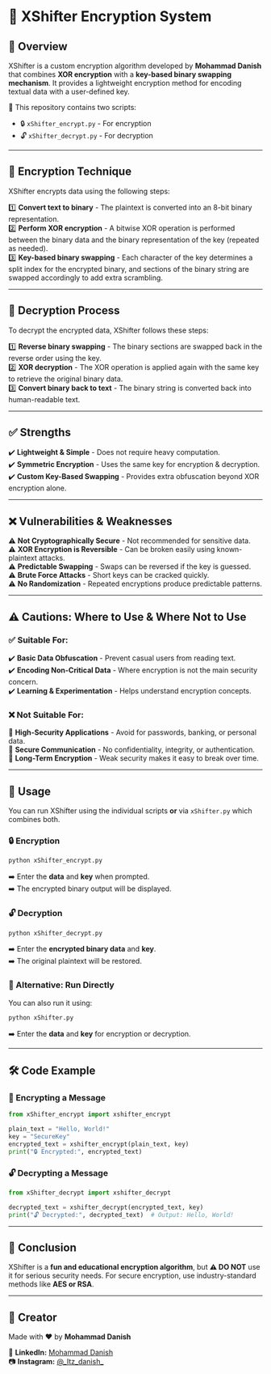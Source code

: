 

# 🔐 XShifter Encryption System  

## 📌 Overview  
XShifter is a custom encryption algorithm developed by **Mohammad Danish** that combines **XOR encryption** with a **key-based binary swapping mechanism**. It provides a lightweight encryption method for encoding textual data with a user-defined key.  

🔹 This repository contains two scripts:  
- 🔒 `xShifter_encrypt.py` - For encryption  
- 🔓 `xShifter_decrypt.py` - For decryption  

---

## 🔢 Encryption Technique  
XShifter encrypts data using the following steps:  

1️⃣ **Convert text to binary** - The plaintext is converted into an 8-bit binary representation.  
2️⃣ **Perform XOR encryption** - A bitwise XOR operation is performed between the binary data and the binary representation of the key (repeated as needed).  
3️⃣ **Key-based binary swapping** - Each character of the key determines a split index for the encrypted binary, and sections of the binary string are swapped accordingly to add extra scrambling.  

---

## 🔄 Decryption Process  
To decrypt the encrypted data, XShifter follows these steps:  

1️⃣ **Reverse binary swapping** - The binary sections are swapped back in the reverse order using the key.  
2️⃣ **XOR decryption** - The XOR operation is applied again with the same key to retrieve the original binary data.  
3️⃣ **Convert binary back to text** - The binary string is converted back into human-readable text.  

---

## ✅ Strengths  
✔️ **Lightweight & Simple** - Does not require heavy computation.  
✔️ **Symmetric Encryption** - Uses the same key for encryption & decryption.  
✔️ **Custom Key-Based Swapping** - Provides extra obfuscation beyond XOR encryption alone.  

---

## ❌ Vulnerabilities & Weaknesses  
⚠️ **Not Cryptographically Secure** - Not recommended for sensitive data.  
⚠️ **XOR Encryption is Reversible** - Can be broken easily using known-plaintext attacks.  
⚠️ **Predictable Swapping** - Swaps can be reversed if the key is guessed.  
⚠️ **Brute Force Attacks** - Short keys can be cracked quickly.  
⚠️ **No Randomization** - Repeated encryptions produce predictable patterns.  

---

## ⚠️ Cautions: Where to Use & Where Not to Use  

### ✅ Suitable For:  
✔️ **Basic Data Obfuscation** - Prevent casual users from reading text.  
✔️ **Encoding Non-Critical Data** - Where encryption is not the main security concern.  
✔️ **Learning & Experimentation** - Helps understand encryption concepts.  

### ❌ Not Suitable For:  
🚫 **High-Security Applications** - Avoid for passwords, banking, or personal data.  
🚫 **Secure Communication** - No confidentiality, integrity, or authentication.  
🚫 **Long-Term Encryption** - Weak security makes it easy to break over time.  

---

## 🚀 Usage  
You can run XShifter using the individual scripts **or** via `xShifter.py` which combines both.  

### 🔒 Encryption  
```bash
python xShifter_encrypt.py
```
➡️ Enter the **data** and **key** when prompted.  
➡️ The encrypted binary output will be displayed.  

### 🔓 Decryption  
```bash
python xShifter_decrypt.py
```
➡️ Enter the **encrypted binary data** and **key**.  
➡️ The original plaintext will be restored.  

### 🔄 Alternative: Run Directly  
You can also run it using:  
```bash
python xShifter.py
```
➡️ Enter the **data** and **key** for encryption or decryption.  

---

## 🛠️ Code Example  

### 🔐 Encrypting a Message  
```python
from xShifter_encrypt import xshifter_encrypt

plain_text = "Hello, World!"
key = "SecureKey"
encrypted_text = xshifter_encrypt(plain_text, key)
print("🔒 Encrypted:", encrypted_text)
```

### 🔓 Decrypting a Message  
```python
from xShifter_decrypt import xshifter_decrypt

decrypted_text = xshifter_decrypt(encrypted_text, key)
print("🔓 Decrypted:", decrypted_text)  # Output: Hello, World!
```

---

## 📌 Conclusion  
XShifter is a **fun and educational encryption algorithm**, but **⚠️ DO NOT** use it for serious security needs. For secure encryption, use industry-standard methods like **AES or RSA**.  

---

## 👤 Creator  
Made with ❤️ by **Mohammad Danish**  

📌 **LinkedIn:** [Mohammad Danish](https://www.linkedin.com/in/mohammad-danish-76570a24a/)  
📷 **Instagram:** [@\_Itz\_danish\_](https://www.instagram.com/_itz_danish_/)  

